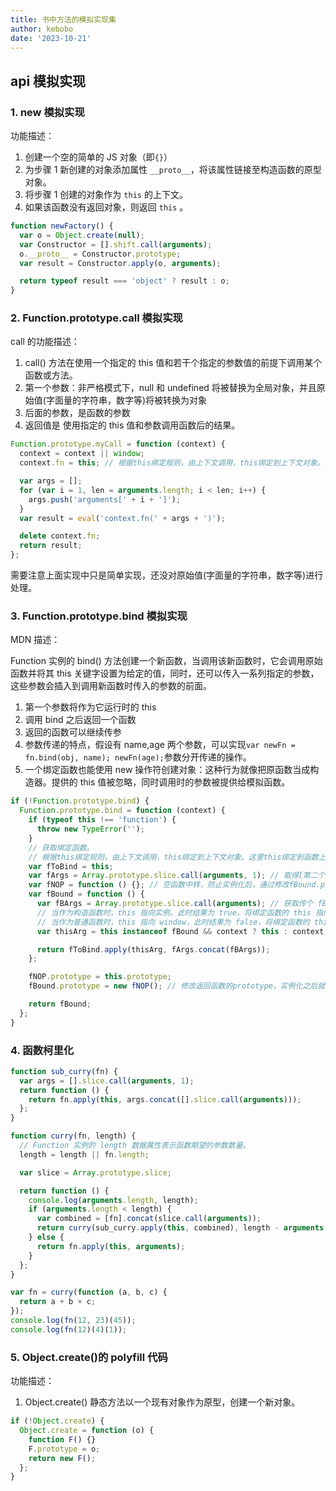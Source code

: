 ```yaml
---
title: 书中方法的模拟实现集
author: kebobo
date: '2023-10-21'
---
```


## api 模拟实现

### 1. new 模拟实现

功能描述：

1. 创建一个空的简单的 JS 对象（即`{}`）
2. 为步骤 1 新创建的对象添加属性 `__proto__`，将该属性链接至构造函数的原型对象。
3. 将步骤 1 创建的对象作为 `this` 的上下文。
4. 如果该函数没有返回对象，则返回 `this` 。

```javascript
function newFactory() {
  var o = Object.create(null);
  var Constructor = [].shift.call(arguments);
  o.__proto__ = Constructor.prototype;
  var result = Constructor.apply(o, arguments);

  return typeof result === 'object' ? result : o;
}
```

### 2. Function.prototype.call 模拟实现

call 的功能描述：

1. call() 方法在使用一个指定的 this 值和若干个指定的参数值的前提下调用某个函数或方法。
2. 第一个参数：非严格模式下，null 和 undefined 将被替换为全局对象，并且原始值(字面量的字符串，数字等)将被转换为对象
3. 后面的参数，是函数的参数
4. 返回值是 使用指定的 this 值和参数调用函数后的结果。

```javascript
Function.prototype.myCall = function (context) {
  context = context || window;
  context.fn = this; // 根据this绑定规则，由上下文调用，this绑定到上下文对象。这里this绑定到函数上。

  var args = [];
  for (var i = 1, len = arguments.length; i < len; i++) {
    args.push('arguments[' + i + ']');
  }
  var result = eval('context.fn(' + args + ')');

  delete context.fn;
  return result;
};
```

需要注意上面实现中只是简单实现，还没对原始值(字面量的字符串，数字等)进行处理。

### 3. Function.prototype.bind 模拟实现

MDN 描述：

Function 实例的 bind() 方法创建一个新函数，当调用该新函数时，它会调用原始函数并将其 this 关键字设置为给定的值，同时，还可以传入一系列指定的参数，这些参数会插入到调用新函数时传入的参数的前面。

1. 第一个参数将作为它运行时的 this
2. 调用 bind 之后返回一个函数
3. 返回的函数可以继续传参
4. 参数传递的特点，假设有 name,age 两个参数，可以实现`var newFn = fn.bind(obj, name); newFn(age);`参数分开传递的操作。
5. 一个绑定函数也能使用 new 操作符创建对象：这种行为就像把原函数当成构造器。提供的 this 值被忽略，同时调用时的参数被提供给模拟函数。

```javascript
if (!Function.prototype.bind) {
  Function.prototype.bind = function (context) {
    if (typeof this !== 'function') {
      throw new TypeError('');
    }
    // 获取绑定函数。
    // 根据this绑定规则，由上下文调用，this绑定到上下文对象。这里this绑定到函数上。
    var fToBind = this;
    var fArgs = Array.prototype.slice.call(arguments, 1); // 取得[第二个, ...最后面一个]的参数
    var fNOP = function () {}; // 空函数中转，防止实例化后，通过修改fBound.prototype，影响到绑定函数
    var fBound = function () {
      var fBArgs = Array.prototype.slice.call(arguments); // 获取传个 fBound 的所有尝试。
      // 当作为构造函数时，this 指向实例，此时结果为 true，将绑定函数的 this 指向该实例，可以让实例获得来自绑定函数的值
      // 当作为普通函数时，this 指向 window，此时结果为 false，将绑定函数的 this 指向 context
      var thisArg = this instanceof fBound && context ? this : context;

      return fToBind.apply(thisArg, fArgs.concat(fBArgs));
    };

    fNOP.prototype = this.prototype;
    fBound.prototype = new fNOP(); // 修改返回函数的prototype，实例化之后就可以通过“继承”（委托找到）绑定函数的原型中的值

    return fBound;
  };
}
```

### 4. 函数柯里化

```javascript
function sub_curry(fn) {
  var args = [].slice.call(arguments, 1);
  return function () {
    return fn.apply(this, args.concat([].slice.call(arguments)));
  };
}

function curry(fn, length) {
  // Function 实例的 length 数据属性表示函数期望的参数数量。
  length = length || fn.length;

  var slice = Array.prototype.slice;

  return function () {
    console.log(arguments.length, length);
    if (arguments.length < length) {
      var combined = [fn].concat(slice.call(arguments));
      return curry(sub_curry.apply(this, combined), length - arguments.length);
    } else {
      return fn.apply(this, arguments);
    }
  };
}

var fn = curry(function (a, b, c) {
  return a + b + c;
});
console.log(fn(12, 23)(45));
console.log(fn(12)(4)(1));
```

### 5. Object.create()的 polyfill 代码

功能描述：

1. Object.create() 静态方法以一个现有对象作为原型，创建一个新对象。

```javascript
if (!Object.create) {
  Object.create = function (o) {
    function F() {}
    F.prototype = o;
    return new F();
  };
}
```
